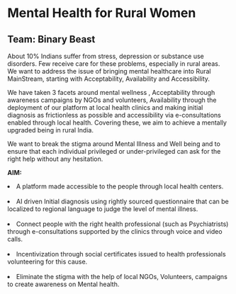 # Mental Health for Rural Women
## Team: Binary Beast


About 10% Indians suffer from stress, depression or substance use disorders. Few receive care for these problems, especially in rural areas. <br/> 
We want to address the issue of bringing mental healthcare into Rural MainStream, starting with Acceptability, Availability and Accessibility. <br/> 

<p>We have taken 3 facets around mental wellness , Acceptability through awareness campaigns by NGOs and volunteers, Availability through the deployment of our platform at local health clinics and making initial diagnosis as frictionless as possible and accessibility via e-consultations enabled through local health. Covering these, we aim to achieve a mentally upgraded being in rural India.</p>

We want to break the stigma around Mental Illness and Well being and to ensure that each individual privileged or under-privileged can ask for the right help
without any hesitation.


<b>AIM:</b>
<li>A platform made accessible to the people through local health centers.</li></br>
<li>AI driven Initial diagnosis using rightly sourced questionnaire that can be localized to regional language to judge the level of mental illness.</li></br>
<li>Connect people with the right health professional (such as Psychiatrists) through e-consultations supported by the clinics through voice and video calls.</li></br> 
<li>Incentivization through social certificates issued to health professionals volunteering for this cause.</li></br>
<li>Eliminate the stigma with the help of local NGOs, Volunteers, campaigns to create awareness on Mental health.</li></br>

